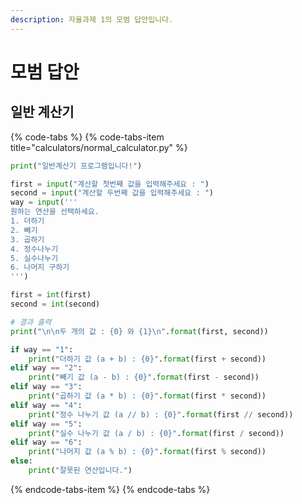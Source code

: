 ```yaml
---
description: 자율과제 1의 모범 답안입니다.
---
```


# 모범 답안

## 일반 계산기

{% code-tabs %}
{% code-tabs-item title="calculators/normal\_calculator.py" %}
```python
print("일반계산기 프로그램입니다!")

first = input("계산할 첫번째 값을 입력해주세요 : ")
second = input("계산할 두번째 값을 입력해주세요 : ")
way = input('''
원하는 연산을 선택하세요.
1. 더하기
2. 빼기
3. 곱하기
4. 정수나누기
5. 실수나누기
6. 나머지 구하기
''')

first = int(first)
second = int(second)

# 결과 출력
print("\n\n두 개의 값 : {0} 와 {1}\n".format(first, second))

if way == "1":
    print("더하기 값 (a + b) : {0}".format(first + second))
elif way == "2":
    print("빼기 값 (a - b) : {0}".format(first - second))
elif way == "3":
    print("곱하기 값 (a * b) : {0}".format(first * second))
elif way == "4":
    print("정수 나누기 값 (a // b) : {0}".format(first // second))
elif way == "5":
    print("실수 나누기 값 (a / b) : {0}".format(first / second))
elif way == "6":
    print("나머지 값 (a % b) : {0}".format(first % second))
else:
    print("잘못된 연산입니다.")
```
{% endcode-tabs-item %}
{% endcode-tabs %}

